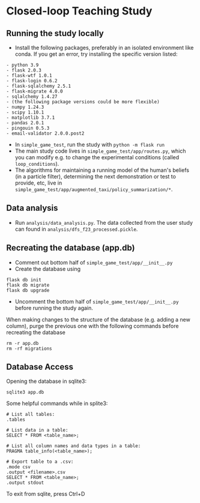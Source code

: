 # Closed-loop Teaching Study

## Running the study locally
- Install the following packages, preferably in an isolated environment like conda. If you get an error, try installing the specific version listed: 

```
- python 3.9
- flask 2.0.3
- flask-wtf 1.0.1
- flask-login 0.6.2
- flask-sqlalchemy 2.5.1
- flask-migrate 4.0.0
- sqlalchemy 1.4.27
- (the following package versions could be more flexible) 
- numpy 1.24.3
- scipy 1.10.1 
- matplotlib 3.7.1 
- pandas 2.0.1
- pingouin 0.5.3
- email-validator 2.0.0.post2
```
* In `simple_game_test`, run the study with `python -m flask run`
* The main study code lives in `simple_game_test/app/routes.py`, which you can modify e.g. to change the experimental conditions (called `loop_conditions`).
* The algorithms for maintaining a running model of the human's beliefs (in a particle filter), determining the next demonstration or test to provide, etc, live in `simple_game_test/app/augmented_taxi/policy_summarization/*`. 

## Data analysis

* Run `analysis/data_analysis.py`. The data collected from the user study can found in `analysis/dfs_f23_processed.pickle`.

## Recreating the database (app.db)

- Comment out bottom half of `simple_game_test/app/__init__.py` 
- Create the database using

```
flask db init
flask db migrate 
flask db upgrade
```
- Uncomment the bottom half of `simple_game_test/app/__init__.py` before running the study again. 

When making changes to the structure of the database (e.g. adding a new column), purge the previous one with the following commands before recreating the database
```angular2html
rm -r app.db
rm -rf migrations
```

## Database Access
Opening the database in sqlite3:

```sqlite3 app.db```

Some helpful commands while in splite3:

```
# List all tables:
.tables

# List data in a table:
SELECT * FROM <table_name>;

# List all column names and data types in a table:
PRAGMA table_info(<table_name>);

# Export table to a .csv:
.mode csv
.output <filename>.csv
SELECT * FROM <table_name>;
.output stdout
```

To exit from sqlite, press Ctrl+D
